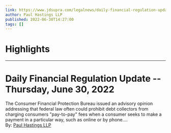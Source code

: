 ```yaml
---
link: https://www.jdsupra.com/legalnews/daily-financial-regulation-update-5780569/
author: Paul Hastings LLP
published: 2022-06-30T14:27:00
tags: []
---
```

# Highlights


---
# Daily Financial Regulation Update -- Thursday, June 30, 2022
The Consumer Financial Protection Bureau issued an advisory opinion addressing that federal law often could prohibit debt collectors from charging consumers "pay-to-pay" fees when a consumer seeks to make a payment in a particular way, such as online or by phone....  
By: [Paul Hastings LLP](https://www.jdsupra.com/profile/paul_hastings/)